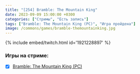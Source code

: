 ```yaml
---
title: "[254] Bramble: The Mountain King"
date: 2023-09-09 15:00:00 +0300
categories: ["Стримы", "Есть запись"]
tags: ["Bramble: The Mountain King (PC)", "Игра пройдена"]
image: /commons/games/bramble-themountainking.jpg
---
```


{% include embed/twitch.html id='1921228897' %}

### Игры на стриме:
+ [x] [Bramble: The Mountain King (PC)](/tags/bramble-the-mountain-king-pc)
